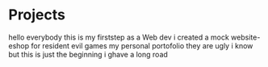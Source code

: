 # Projects
hello everybody this is my firststep as a Web dev
i created  a mock website-eshop for resident evil games
my personal portofolio
they are ugly i know but this is just the beginning i ghave a long road 
